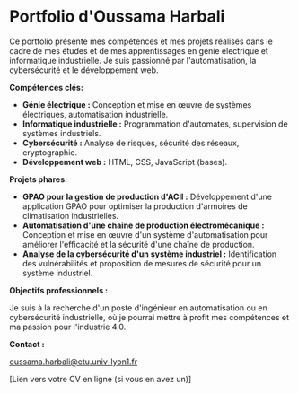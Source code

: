 # Portfolio d'Oussama Harbali

Ce portfolio présente mes compétences et mes projets réalisés dans le cadre de mes études et de mes apprentissages en génie électrique et informatique industrielle.  Je suis passionné par l'automatisation, la cybersécurité et le développement web.

**Compétences clés:**

*   **Génie électrique :** Conception et mise en œuvre de systèmes électriques, automatisation industrielle.
*   **Informatique industrielle :** Programmation d'automates, supervision de systèmes industriels.
*   **Cybersécurité :** Analyse de risques, sécurité des réseaux, cryptographie.
*   **Développement web :** HTML, CSS, JavaScript (bases).

**Projets phares:**

*   **GPAO pour la gestion de production d'ACII :** Développement d'une application GPAO pour optimiser la production d'armoires de climatisation industrielles.
*   **Automatisation d'une chaîne de production électromécanique :** Conception et mise en œuvre d'un système d'automatisation pour améliorer l'efficacité et la sécurité d'une chaîne de production.
*   **Analyse de la cybersécurité d'un système industriel :**  Identification des vulnérabilités et proposition de mesures de sécurité pour un système industriel.

**Objectifs professionnels :**

Je suis à la recherche d'un poste d'ingénieur en automatisation ou en cybersécurité industrielle, où je pourrai mettre à profit mes compétences et ma passion pour l'industrie 4.0.

**Contact :**

oussama.harbali@etu.univ-lyon1.fr

[Lien vers votre CV en ligne (si vous en avez un)]